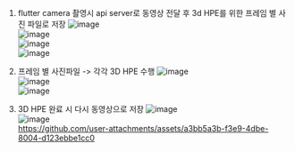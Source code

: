1. flutter camera 촬영시 api server로 동영상 전달 후 3d HPE를 위한 프레임 별 사진 파일로 저장
![image](https://github.com/user-attachments/assets/5b145083-d0fe-4449-ad02-c2552ff4a047)  
![image](https://github.com/user-attachments/assets/ce8b26c1-3ab2-4907-98f6-a47eb3ce5ecf)  
![image](https://github.com/user-attachments/assets/71569227-6553-490d-a4a6-95b054752ec5)   
![image](https://github.com/user-attachments/assets/13a61f68-0280-4a4b-a890-26536d5ebb1a)   

2. 프레임 별 사진파일 -> 각각 3D HPE 수행
![image](https://github.com/user-attachments/assets/0d571d46-8907-4b26-88d4-c137d93724e0)   
![image](https://github.com/user-attachments/assets/815afdea-27a0-41ad-9b86-89232760dce6)   
![image](https://github.com/user-attachments/assets/adfcc176-ed2c-4882-8ae7-76f1438b9d88)   

3. 3D HPE 완료 시 다시 동영상으로 저장
![image](https://github.com/user-attachments/assets/bdd0e76e-f8df-4c68-9b86-be7ca6f1b2db)   
![image](https://github.com/user-attachments/assets/a413fe61-192b-4c64-99af-141e157b722c)   
https://github.com/user-attachments/assets/a3bb5a3b-f3e9-4dbe-8004-d123ebbe1cc0   


